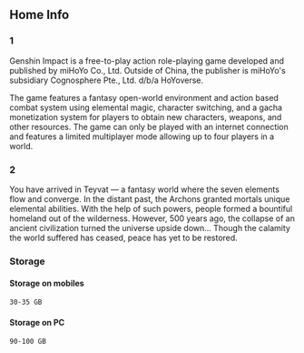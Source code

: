 ## Home Info

### 1
Genshin Impact is a free-to-play action role-playing game developed and published by miHoYo Co., Ltd. Outside of China, the publisher is miHoYo's subsidiary Cognosphere Pte., Ltd. d/b/a HoYoverse.

The game features a fantasy open-world environment and action based combat system using elemental magic, character switching, and a gacha monetization system for players to obtain new characters, weapons, and other resources. The game can only be played with an internet connection and features a limited multiplayer mode allowing up to four players in a world.

### 2
You have arrived in Teyvat — a fantasy world where the seven elements flow and converge.
In the distant past, the Archons granted mortals unique elemental abilities. With the help of such powers, people formed a bountiful homeland out of the wilderness. However, 500 years ago, the collapse of an ancient civilization turned the universe upside down...
Though the calamity the world suffered has ceased, peace has yet to be restored.

### Storage
#### Storage on mobiles 
    30-35 GB 
#### Storage on PC
    90-100 GB